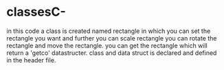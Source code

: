 # classesC-
in this code a class is created named rectangle in which you can set the rectangle you want and further you can scale rectangle you can rotate the rectangle and move the rectangle.
you can get the rectangle which will return a 'getco' datastructer.
class and data struct is declared and defined in the header file.
